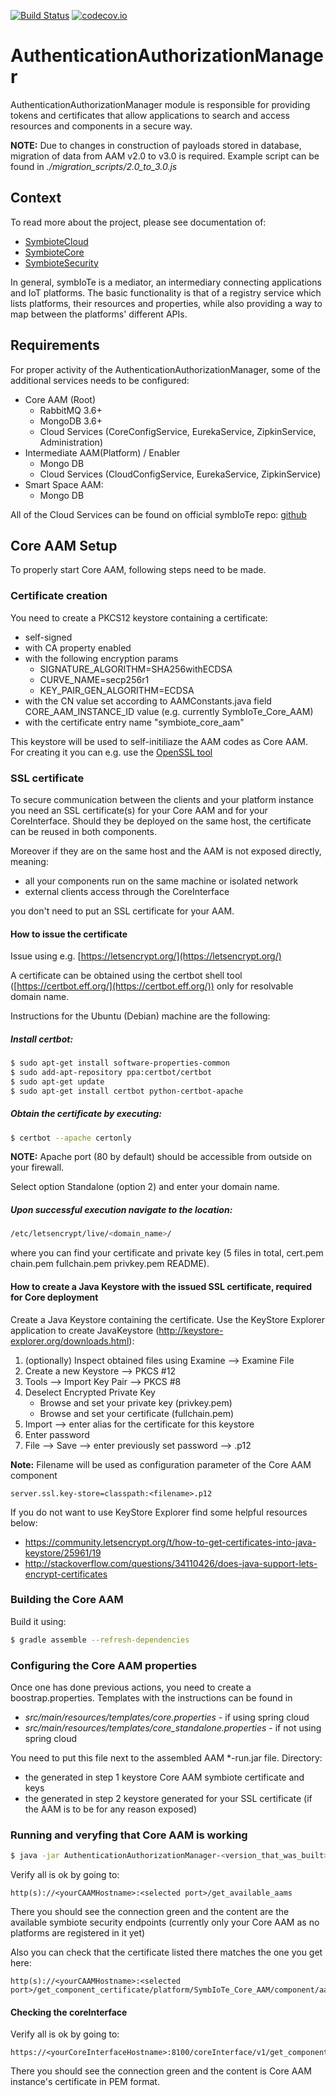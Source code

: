 [![Build Status](https://api.travis-ci.org/symbiote-h2020/AuthenticationAuthorizationManager.svg?branch=staging)](https://api.travis-ci.org/symbiote-h2020/AuthenticationAuthorizationManager)
[![codecov.io](https://codecov.io/github/symbiote-h2020/AuthenticationAuthorizationManager/branch/staging/graph/badge.svg)](https://codecov.io/github/symbiote-h2020/AuthenticationAuthorizationManager)

# AuthenticationAuthorizationManager

AuthenticationAuthorizationManager module is responsible for 
providing tokens and certificates that allow applications to search and access resources and components in a secure way.  

**NOTE:** Due to changes in construction of payloads stored in database, migration of data from AAM v2.0 to v3.0 is required. Example script can be found in *./migration_scripts/2.0_to_3.0.js*

## Context
To read more about the project, please see documentation of:
 * [SymbioteCloud](https://github.com/symbiote-h2020/SymbioteCloud)
 * [SymbioteCore](https://github.com/symbiote-h2020/SymbioteCore)
 * [SymbioteSecurity](https://github.com/symbiote-h2020/SymbioteSecurity)
 
In general, symbIoTe is a mediator, an intermediary connecting applications and IoT platforms. The basic functionality is that of a registry service which lists platforms, their resources and properties, while also providing a way to map between the platforms' different APIs.

## Requirements
For proper activity of the AuthenticationAuthorizationManager, some of the additional services needs to be configured:
* Core AAM (Root)
    * RabbitMQ 3.6+
    * MongoDB 3.6+
    * Cloud Services (CoreConfigService, EurekaService, ZipkinService, Administration)
* Intermediate AAM(Platform) / Enabler
    * Mongo DB
    * Cloud Services (CloudConfigService, EurekaService, ZipkinService)
* Smart Space AAM:
    * Mongo DB 

All of the Cloud Services can be found on official symbIoTe repo: [github](https://github.com/symbiote-h2020)
   
## Core AAM Setup
To properly start Core AAM, following steps need to be made.
### Certificate creation
You need to create a PKCS12 keystore containing a certificate:
* self-signed
* with CA property enabled
* with the following encryption params
    * SIGNATURE_ALGORITHM=SHA256withECDSA
    * CURVE_NAME=secp256r1
    * KEY_PAIR_GEN_ALGORITHM=ECDSA
* with the CN value set according to AAMConstants.java field CORE_AAM_INSTANCE_ID value (e.g. currently SymbIoTe_Core_AAM)
* with the certificate entry name "symbiote_core_aam"

This keystore will be used to self-initiliaze the AAM codes as Core AAM.  
For creating it you can e.g. use the [OpenSSL tool](https://linux.die.net/man/1/openssl)
### SSL certificate
To secure communication between the clients and your platform instance you need an SSL certificate(s) for your Core AAM and for your CoreInterface. Should they be deployed on the same host, the certificate can be reused in both components.

Moreover if they are on the same host and the AAM is not exposed directly, meaning:
* all your components run on the same machine or isolated network
* external clients access through the CoreInterface

you don't need to put an SSL certificate for your AAM.
#### How to issue the certificate
Issue using e.g. [https://letsencrypt.org/](https://letsencrypt.org/)

A certificate can be obtained using the certbot shell tool ([https://certbot.eff.org/](https://certbot.eff.org/)) only for resolvable domain name.

Instructions for the Ubuntu (Debian) machine are the following: 
##### Install certbot:
```bash
$ sudo apt-get install software-properties-common
$ sudo add-apt-repository ppa:certbot/certbot
$ sudo apt-get update
$ sudo apt-get install certbot python-certbot-apache
```
##### Obtain the certificate by executing:
```bash
$ certbot --apache certonly
```
**NOTE:** Apache port (80 by default) should be accessible from outside on your firewall.

Select option Standalone (option 2) and enter your domain name.

##### Upon successful execution navigate to the location: 
```bash
/etc/letsencrypt/live/<domain_name>/ 
```
where you can find your certificate and private key (5 files in total, cert.pem  chain.pem  fullchain.pem  privkey.pem  README).

#### How to create a Java Keystore with the issued SSL certificate, required for Core deployment
Create a Java Keystore containing the certificate. Use the KeyStore Explorer application to create JavaKeystore (http://keystore-explorer.org/downloads.html):
1. (optionally) Inspect obtained files using Examine --> Examine File
2. Create a new Keystore --> PKCS #12
3. Tools --> Import Key Pair --> PKCS #8
4. Deselect Encrypted Private Key
    * Browse and set your private key (privkey.pem)
    * Browse and set your certificate (fullchain.pem)
5. Import --> enter alias for the certificate for this keystore
6. Enter password
7. File --> Save --> enter previously set password  --> <filename>.p12

**Note:** Filename will be used as configuration parameter of the Core AAM component
```
server.ssl.key-store=classpath:<filename>.p12
```
If you do not want to use KeyStore Explorer find some helpful resources below:
* https://community.letsencrypt.org/t/how-to-get-certificates-into-java-keystore/25961/19
* http://stackoverflow.com/questions/34110426/does-java-support-lets-encrypt-certificates
### Building the Core AAM
Build it using:
```bash 
$ gradle assemble --refresh-dependencies
```

### Configuring the Core AAM properties
Once one has done previous actions, you need to create a boostrap.properties. Templates with the instructions can be found in 
* *src/main/resources/templates/core.properties* - if using spring cloud
* *src/main/resources/templates/core_standalone.properties* - if not using spring cloud

You need to put this file next to the assembled AAM *-run.jar file. 
Directory:
* the generated in step 1 keystore Core AAM symbiote certificate and keys
* the generated in step 2 keystore generated for your SSL certificate (if the AAM is to be for any reason exposed)

### Running and veryfing that Core AAM is working
```bash 
$ java -jar AuthenticationAuthorizationManager-<version_that_was_built>-run.jar
```
Verify all is ok by going to:
```
http(s)://<yourCAAMHostname>:<selected port>/get_available_aams
```
There you should see the connection green and the content are the available symbiote security endpoints (currently only your Core AAM as no platforms are registered in it yet)

Also you can check that the certificate listed there matches the one you get here:
```
http(s)://<yourCAAMHostname>:<selected port>/get_component_certificate/platform/SymbIoTe_Core_AAM/component/aam
```
#### Checking the coreInterface
Verify all is ok by going to:
```
https://<yourCoreInterfaceHostname>:8100/coreInterface/v1/get_component_certificate/platform/SymbIoTe_Core_AAM/component/aam
```
There you should see the connection green and the content is Core AAM instance's certificate in PEM format.
